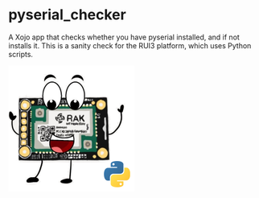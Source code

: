 # pyserial_checker

A Xojo app that checks whether you have pyserial installed, and if not installs it. This is a sanity check for the RUI3 platform, which uses Python scripts.

![my logo](./my%20logo.png)